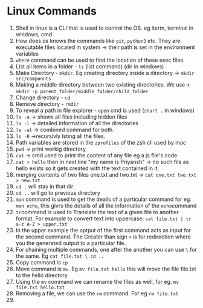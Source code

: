 # Linux Commands
1. Shell in linux is a CLI that is used to control the OS. eg iterm, terminal in windows, cmd
2. How does os knows the commands like ```git```, ```python3``` etc. They are executable files located in system -> their path is set in the environment variables
3. ```where``` command can be used to find the location of these exec files.
4. List all items in a folder - ```ls``` (list command) (dir in windows)
5. Make Directory - ```mkdir```. Eg creating directory inside a directory -> ```mkdir src/componnts```
6. Making a middle directory between two existing directories. We use-> ```mkdir -p parent_folder/middle_folder/child_folder```
7. Change directory - ```cd```
8. Remove directory - ```rmdir```
9. To reveal a path in file explorer - ```open``` cmd is used (```start .``` in windows)
10. ```ls -a``` -> shows all files including hidden files
11. ```ls -l``` -> detailed information of all the directories
12. ```ls -al``` -> combined command for both.
13. ```ls -R``` ->recursivly lsting all the files.
14. Path variables are stored in the ```zprofiles``` of the zsh cli used by mac
15. ```pwd``` -> print workig directory
16. ```cat``` -> cmd used to print the content of any file eg a js file's code
17. ```cat > hello``` then in next line "my name is Priyansh" -> no such file as hello exists so it gets created with the text contained in it.
18. merging contents of two files one.txt and two.txt -> ```cat one.txt two.txt > new.txt```
19. ```cd .``` will stay in that dir
20. ```cd ..``` will go to previous directory
21. ```man``` command is used to get the deails of a particular command for eg. ```man echo```, this givrs the details of all the information of the ```echo```command
22. ```tr```command is used to Translate the text of a given file to another format. For example to convert text into uppercase: ```cat file.txt | tr a-z A-Z > upper.txt```
23. In the upper example the optput of the first command acts as input for the second command. The Greater than sign ```>``` is for redirection where you the generated output to a particular file.
24. For chaining multiple commands, one after the another you can use ```\``` for the same. Eg ```cat file.txt \ cd ..```
25. Copy command is ```cp```
26. Move command is ```mv```. Eg ```mv file.txt hello``` this will move the file file.txt to the hello directory
27. Using the ```mv``` command we can rename the files as well, for eg. ```mv file.txt hello.txt```
28. Removing a file, we can use the ```rm``` command. For eg ```rm file.txt```
29. 
 
